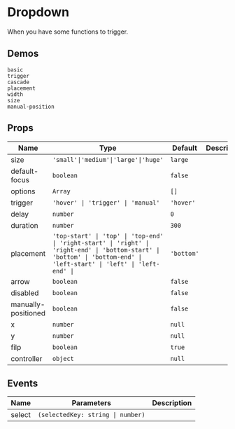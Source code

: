 # Dropdown
When you have some functions to trigger.

## Demos
```demo
basic
trigger
cascade
placement
width
size
manual-position
```

## Props
|Name|Type|Default|Description|
|-|-|-|-|
|size|`'small'\|'medium'\|'large'\|'huge'`|`large`||
|default-focus|`boolean`|`false`||
|options|`Array`|`[]`||
|trigger|`'hover' \| 'trigger' \| 'manual'`|`'hover'`||
|delay|`number`|`0`||
|duration|`number`|`300`||
|placement|`'top-start' \| 'top' \| 'top-end' \| 'right-start' \| 'right' \| 'right-end' \| 'bottom-start' \| 'bottom' \| 'bottom-end' \| 'left-start' \| 'left' \| 'left-end' \| `|`'bottom'`||
|arrow|`boolean`|`false`||
|disabled|`boolean`|`false`||
|manually-positioned|`boolean`|`false`||
|x|`number`|`null`||
|y|`number`|`null`||
|filp|`boolean`|`true`||
|controller|`object`|`null`||

## Events
|Name|Parameters|Description|
|-|-|-|
|select|`(selectedKey: string \| number)`||





